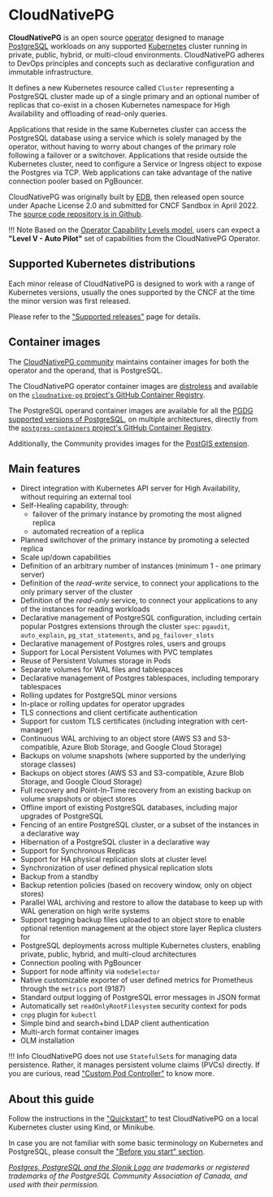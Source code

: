 # CloudNativePG

**CloudNativePG** is an open source
[operator](https://kubernetes.io/docs/concepts/extend-kubernetes/operator/)
designed to manage [PostgreSQL](https://www.postgresql.org/) workloads on any
supported [Kubernetes](https://kubernetes.io) cluster running in private,
public, hybrid, or multi-cloud environments.
CloudNativePG adheres to DevOps principles and concepts such as declarative
configuration and immutable infrastructure.

It defines a new Kubernetes resource called `Cluster` representing a PostgreSQL
cluster made up of a single primary and an optional number of replicas that co-exist
in a chosen Kubernetes namespace for High Availability and offloading of
read-only queries.

Applications that reside in the same Kubernetes cluster can access the
PostgreSQL database using a service which is solely managed by the operator,
without having to worry about changes of the primary role following a failover
or a switchover. Applications that reside outside the Kubernetes cluster, need
to configure a Service or Ingress object to expose the Postgres via TCP.
Web applications can take advantage of the native connection pooler based on PgBouncer.

CloudNativePG was originally built by [EDB](https://www.enterprisedb.com), then
released open source under Apache License 2.0 and submitted for CNCF Sandbox in April 2022.
The [source code repository is in Github](https://github.com/cloudnative-pg/cloudnative-pg).

!!! Note
    Based on the [Operator Capability Levels model](operator_capability_levels.md),
    users can expect a **"Level V - Auto Pilot"** set of capabilities from the
    CloudNativePG Operator.

## Supported Kubernetes distributions

Each minor release of CloudNativePG is designed to work with a range of
Kubernetes versions, usually the ones supported by the CNCF at the time the
minor version was first released.

Please refer to the ["Supported releases"](supported_releases.md) page for details.

## Container images

The [CloudNativePG community](https://github.com/cloudnative-pg) maintains
container images for both the operator and the operand, that is PostgreSQL.

The CloudNativePG operator container images are [distroless](https://github.com/GoogleContainerTools/distroless)
and available on the [`cloudnative-pg` project's GitHub Container Registry](https://github.com/cloudnative-pg/cloudnative-pg/pkgs/container/cloudnative-pg).

The PostgreSQL operand container images are available for all the
[PGDG supported versions of PostgreSQL](https://www.postgresql.org/),
on multiple architectures, directly from the
[`postgres-containers` project's GitHub Container Registry](https://github.com/cloudnative-pg/postgres-containers/pkgs/container/postgresql).

Additionally, the Community provides images for the [PostGIS extension](postgis.md).

## Main features

* Direct integration with Kubernetes API server for High Availability,
  without requiring an external tool
* Self-Healing capability, through:
    * failover of the primary instance by promoting the most aligned replica
    * automated recreation of a replica
* Planned switchover of the primary instance by promoting a selected replica
* Scale up/down capabilities
* Definition of an arbitrary number of instances (minimum 1 - one primary server)
* Definition of the *read-write* service, to connect your applications to the only primary server of the cluster
* Definition of the *read-only* service, to connect your applications to any of the instances for reading workloads
* Declarative management of PostgreSQL configuration, including certain popular
  Postgres extensions through the cluster `spec`: `pgaudit`, `auto_explain`,
  `pg_stat_statements`, and `pg_failover_slots`
* Declarative management of Postgres roles, users and groups
* Support for Local Persistent Volumes with PVC templates
* Reuse of Persistent Volumes storage in Pods
* Separate volumes for WAL files and tablespaces
* Declarative management of Postgres tablespaces, including temporary tablespaces
* Rolling updates for PostgreSQL minor versions
* In-place or rolling updates for operator upgrades
* TLS connections and client certificate authentication
* Support for custom TLS certificates (including integration with cert-manager)
* Continuous WAL archiving to an object store (AWS S3 and S3-compatible, Azure Blob Storage, and Google Cloud Storage)
* Backups on volume snapshots (where supported by the underlying storage classes)
* Backups on object stores (AWS S3 and S3-compatible, Azure Blob Storage, and Google Cloud Storage)
* Full recovery and Point-In-Time recovery from an existing backup on volume snapshots or object stores
* Offline import of existing PostgreSQL databases, including major upgrades of PostgreSQL
* Fencing of an entire PostgreSQL cluster, or a subset of the instances in a declarative way
* Hibernation of a PostgreSQL cluster in a declarative way
* Support for Synchronous Replicas
* Support for HA physical replication slots at cluster level
* Synchronization of user defined physical replication slots
* Backup from a standby
* Backup retention policies (based on recovery window, only on object stores)
* Parallel WAL archiving and restore to allow the database to keep up with WAL
  generation on high write systems
* Support tagging backup files uploaded to an object store to enable optional
  retention management at the object store layer Replica clusters for
* PostgreSQL deployments across multiple Kubernetes
  clusters, enabling private, public, hybrid, and multi-cloud architectures
* Connection pooling with PgBouncer
* Support for node affinity via `nodeSelector`
* Native customizable exporter of user defined metrics for Prometheus through the `metrics` port (9187)
* Standard output logging of PostgreSQL error messages in JSON format
* Automatically set `readOnlyRootFilesystem` security context for pods
* `cnpg` plugin for `kubectl`
* Simple bind and search+bind LDAP client authentication
* Multi-arch format container images
* OLM installation

!!! Info
    CloudNativePG does not use `StatefulSet`s for managing data persistence.
    Rather, it manages persistent volume claims (PVCs) directly. If you are
    curious, read ["Custom Pod Controller"](controller.md) to know more.

## About this guide

Follow the instructions in the ["Quickstart"](quickstart.md) to test CloudNativePG
on a local Kubernetes cluster using Kind, or Minikube.

In case you are not familiar with some basic terminology on Kubernetes and PostgreSQL,
please consult the ["Before you start" section](before_you_start.md).

*[Postgres, PostgreSQL and the Slonik Logo](https://www.postgresql.org/about/policies/trademarks/)
are trademarks or registered trademarks of the PostgreSQL Community Association
of Canada, and used with their permission.*
